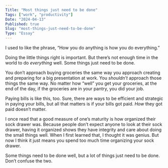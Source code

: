 ```yaml
---
Title: "Most things just need to be done"
Tags: ["work", "productivity"]
Date: "2024-04-13"
Published: true
Slug: "most-things-just-need-to-be-done"
Type: "Essay"
---
```

I used to like the phrase, “How you do anything is how you do everything.”

Doing the little things right is important. But there’s not enough time in the world to do _everything_ well. Some things just need to be done.

You don’t approach buying groceries the same way you approach creating and preparing for a big presentation at work. You _shouldn’t_ approach those things the same way. No matter how “well” you get your groceries, at the end of the day, if the groceries are in your pantry, you did your job.

Paying bills is like this, too. Sure, there are ways to be efficient and strategic in paying your bills, but all that matters is if your bills got paid. _How_ they got paid doesn’t matter.

I once read that a good measure of one’s maturity is how organized their sock drawer was. Because people don’t expect anyone to look at their sock drawer, having it organized shows they have integrity and care about doing the small things well. When I first learned that, I thought it was genius. But now I think it just means you spend too much time organizing your sock drawer.

Some things need to be done well, but a lot of things just need to be done. Don’t confuse the two.